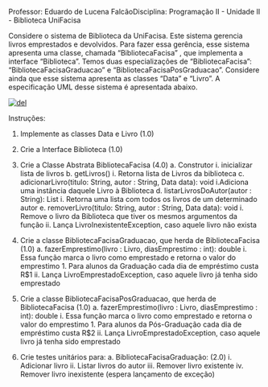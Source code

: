 Professor: Eduardo de Lucena FalcãoDisciplina: 
Programação II - Unidade II - Biblioteca UniFacisa

Considere o sistema de Biblioteca da UniFacisa. Este sistema gerencia livros emprestados e devolvidos. Para fazer essa gerência, esse sistema apresenta uma classe, chamada “BibliotecaFacisa” , que implementa a interface “Biblioteca”. Temos duas especializações de “BibliotecaFacisa”: “BibliotecaFacisaGraduacao” e “BibliotecaFacisaPosGraduacao”. Considere ainda que esse sistema apresenta as classes “Data” e “Livro”.  A especificação UML desse sistema é apresentada abaixo.


<a href="https://ibb.co/vL7wzMX"><img src="https://i.ibb.co/XFh2JGY/del.png" alt="del" border="0"></a>

Instruções:
1. Implemente as classes Data e Livro (1.0)
2. Crie a Interface Biblioteca (1.0)
3. Crie a Classe Abstrata BibliotecaFacisa (4.0)
    a. Construtor
        i. inicializar lista de livros
    b. getLivros()
        i. Retorna lista de Livros da biblioteca
    c. adicionarLivro(titulo: String, autor : String, Data data): void
        i.Adiciona uma instância daquele Livro à Biblioteca
    d. listarLivrosDoAutor(autor : String): List<Livro>
        i. Retorna uma lista com todos os livros de um determinado autor
    e. removerLivro(titulo: String, autor : String, Data data): void
        i. Remove o livro da Biblioteca que tiver os mesmos argumentos da função
        ii. Lança LivroInexistenteException, caso aquele livro não exista

4. Crie a classe BibliotecaFacisaGraduacao, que herda de BibliotecaFacisa (1.0)
    a. fazerEmprestimo(livro : Livro, diasEmprestimo : int): double
        i. Essa função marca o livro como emprestado e retorna o valor do emprestimo
            1. Para alunos da Graduação cada dia de empréstimo custa R$1
        ii. Lança LivroEmprestadoException, caso aquele livro já tenha sido emprestado

5. Crie a classe BibliotecaFacisaPosGraduacao, que herda de BibliotecaFacisa (1.0)
    a. fazerEmprestimo(livro : Livro, diasEmprestimo : int): double
        i. Essa função marca o livro como emprestado e retorna o valor do emprestimo
            1. Para alunos da Pós-Graduação cada dia de empréstimo custa R$2
        ii. Lança LivroEmprestadoException, caso aquele livro já tenha sido emprestado

6. Crie testes unitários para:
    a. BibliotecaFacisaGraduação: (2.0)
        i. Adicionar livro
        ii. Listar livros do autor
        iii. Remover livro existente
        iv. Remover livro inexistente (espera lançamento de exceção)
